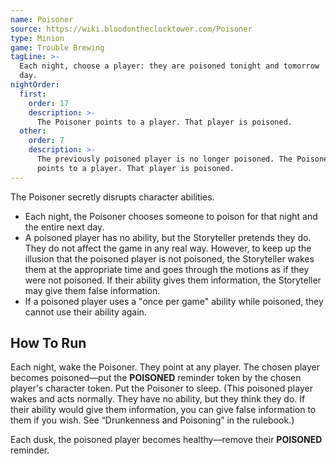 ```yaml
---
name: Poisoner
source: https://wiki.bloodontheclocktower.com/Poisoner
type: Minion
game: Trouble Brewing
tagLine: >-
  Each night, choose a player: they are poisoned tonight and tomorrow
  day.
nightOrder:
  first:
    order: 17
    description: >-
      The Poisoner points to a player. That player is poisoned.
  other:
    order: 7
    description: >-
      The previously poisoned player is no longer poisoned. The Poisoner
      points to a player. That player is poisoned.
---
```


The Poisoner secretly disrupts character abilities.

- Each night, the Poisoner chooses someone to poison for that night and
  the entire next day.
- A poisoned player has no ability, but the Storyteller pretends they
  do. They do not affect the game in any real way. However, to keep up
  the illusion that the poisoned player is not poisoned, the Storyteller
  wakes them at the appropriate time and goes through the motions as if
  they were not poisoned. If their ability gives them information, the
  Storyteller may give them false information.
- If a poisoned player uses a "once per game" ability while poisoned,
  they cannot use their ability again.

## How To Run

Each night, wake the Poisoner. They point at any player. The chosen
player becomes poisoned—put the **POISONED** reminder token by the
chosen player's character token. Put the Poisoner to sleep. (This
poisoned player wakes and acts normally. They have no ability, but they
think they do. If their ability would give them information, you can
give false information to them if you wish. See “Drunkenness and
Poisoning” in the rulebook.)

Each dusk, the poisoned player becomes healthy—remove their **POISONED**
reminder.
